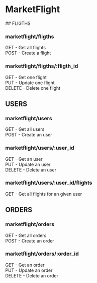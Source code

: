 # MarketFlight

## FLIGTHS

### marketflight/fligths

GET - Get all flights  
POST - Create a flight

### marketflight/fligths/:fligth_id

GET - Get one flight  
PUT - Update one flight  
DELETE - Delete one flight

## USERS

### marketflight/users

GET - Get all users  
POST - Create an user

### marketflight/users/:user_id

GET - Get an user  
PUT - Update an user  
DELETE - Delete an user

### marketflight/users/:user_id/flights

GET - Get all flights for an given user  

## ORDERS

### marketflight/orders

GET - Get all orders  
POST - Create an order

### marketflight/orders/:order_id

GET - Get an order  
PUT - Update an order  
DELETE - Delete an order
